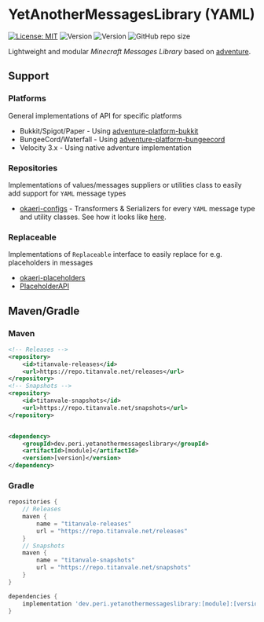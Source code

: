 YetAnotherMessagesLibrary (YAML)
===========
[![License: MIT](https://img.shields.io/badge/License-MIT-yellow.svg)](https://opensource.org/licenses/MIT)
![Version](https://repo.titanvale.net/api/badge/latest/releases/pl/peridot/yetanothermessageslibrary/core?color=42c611&name=Releases&prefix=v)
![Version](https://repo.titanvale.net/api/badge/latest/snapshots/pl/peridot/yetanothermessageslibrary/core?color=d45f48&name=Snapshots&prefix=v)
![GitHub repo size](https://img.shields.io/github/repo-size/P3ridot/YetAnotherMessagesLibrary)

Lightweight and modular *Minecraft Messages Library* based on [adventure](https://github.com/KyoriPowered/adventure).

## Support

### Platforms
General implementations of API for specific platforms
- Bukkit/Spigot/Paper - Using [adventure-platform-bukkit](https://docs.adventure.kyori.net/platform/bukkit.html)
- BungeeCord/Waterfall - Using [adventure-platform-bungeecord](https://docs.adventure.kyori.net/platform/bungeecord.html)
- Velocity 3.x - Using native adventure implementation

### Repositories
Implementations of values/messages suppliers or utilities class to easily add support for `YAML` message types
- [okaeri-configs](https://github.com/OkaeriPoland/okaeri-configs) - Transformers & Serializers for every `YAML` message type and utility classes. See how it looks like [here](https://github.com/P3ridot/YetAnotherMessagesLibrary/blob/master/repository/okaeri/FORMAT.md).

### Replaceable
Implementations of `Replaceable` interface to easily replace for e.g. placeholders in messages
- [okaeri-placeholders](https://github.com/OkaeriPoland/okaeri-placeholders)
- [PlaceholderAPI](https://github.com/PlaceholderAPI/PlaceholderAPI)


## Maven/Gradle

### Maven
```xml
<!-- Releases -->
<repository>
    <id>titanvale-releases</id>
    <url>https://repo.titanvale.net/releases</url>
</repository>
<!-- Snapshots -->
<repository>
    <id>titanvale-snapshots</id>
    <url>https://repo.titanvale.net/snapshots</url>
</repository>
```

```xml

<dependency>
    <groupId>dev.peri.yetanothermessageslibrary</groupId>
    <artifactId>[module]</artifactId>
    <version>[version]</version>
</dependency>
```

### Gradle
```groovy
repositories {
    // Releases
    maven {
        name = "titanvale-releases"
        url = "https://repo.titanvale.net/releases"
    }
    // Snapshots
    maven {
        name = "titanvale-snapshots"
        url = "https://repo.titanvale.net/snapshots"
    }
}
```

```groovy
dependencies {
    implementation 'dev.peri.yetanothermessageslibrary:[module]:[version]'
}
```
